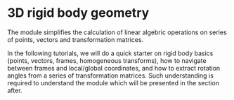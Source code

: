 # 3D rigid body geometry

The [](api/ktk.geometry.rst) module simplifies the calculation of linear algebric operations on series of points, vectors and transformation matrices.

In the following tutorials, we will do a quick starter on rigid body basics (points, vectors, frames, homogeneous transforms), how to navigate between frames and local/global coordinates, and how to extract rotation angles from a series of transformation matrices. Such understanding is required to understand the [](api/ktk.kinematics.rst) module which will be presented in the section after.

```{tableofcontents}
```
